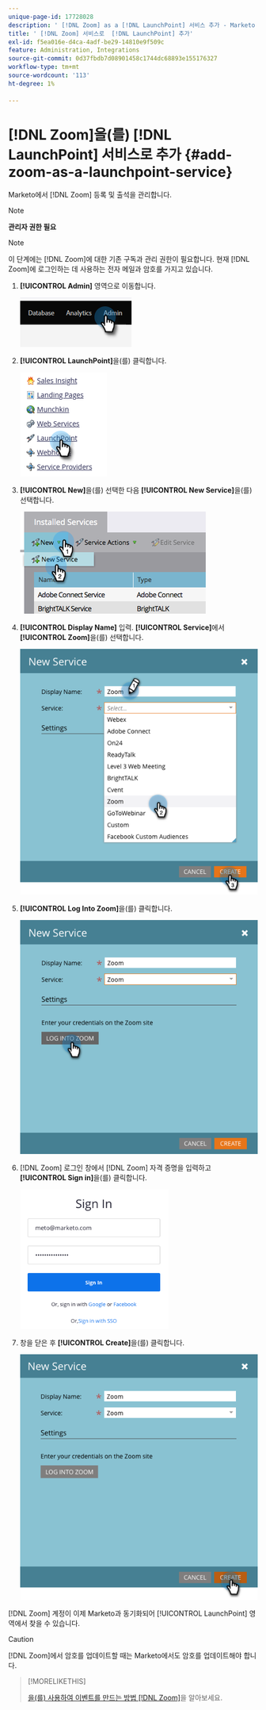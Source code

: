 ```yaml
---
unique-page-id: 17728028
description: ' [!DNL Zoom] as a [!DNL LaunchPoint] 서비스 추가 - Marketo 문서 - 제품 설명서'
title: ' [!DNL Zoom] 서비스로  [!DNL LaunchPoint] 추가'
exl-id: f5ea016e-d4ca-4adf-be29-14810e9f509c
feature: Administration, Integrations
source-git-commit: 0d37fbdb7d08901458c1744dc68893e155176327
workflow-type: tm+mt
source-wordcount: '113'
ht-degree: 1%

---
```


# [!DNL Zoom]을(를) [!DNL LaunchPoint] 서비스로 추가 {#add-zoom-as-a-launchpoint-service}

Marketo에서 [!DNL Zoom] 등록 및 출석을 관리합니다.

>[!NOTE]
>
>**관리자 권한 필요**

>[!NOTE]
>
>이 단계에는 [!DNL Zoom]에 대한 기존 구독과 관리 권한이 필요합니다. 현재 [!DNL Zoom]에 로그인하는 데 사용하는 전자 메일과 암호를 가지고 있습니다.

1. **[!UICONTROL Admin]** 영역으로 이동합니다.

   ![](assets/add-zoom-as-a-launchpoint-service-1.png)

1. **[!UICONTROL LaunchPoint]**&#x200B;을(를) 클릭합니다.

   ![](assets/add-zoom-as-a-launchpoint-service-2.png)

1. **[!UICONTROL New]**&#x200B;을(를) 선택한 다음 **[!UICONTROL New Service]**&#x200B;을(를) 선택합니다.

   ![](assets/add-zoom-as-a-launchpoint-service-3.png)

1. **[!UICONTROL Display Name]** 입력. **[!UICONTROL Service]**&#x200B;에서 **[!UICONTROL Zoom]**&#x200B;을(를) 선택합니다.

   ![](assets/add-zoom-as-a-launchpoint-service-4.png)

1. **[!UICONTROL Log Into Zoom]**&#x200B;을(를) 클릭합니다.

   ![](assets/add-zoom-as-a-launchpoint-service-5.png)

1. [!DNL Zoom] 로그인 창에서 [!DNL Zoom] 자격 증명을 입력하고 **[!UICONTROL Sign in]**&#x200B;을(를) 클릭합니다.

   ![](assets/add-zoom-as-a-launchpoint-service-6.png)

1. 창을 닫은 후 **[!UICONTROL Create]**&#x200B;을(를) 클릭합니다.

   ![](assets/add-zoom-as-a-launchpoint-service-7.png)

[!DNL Zoom] 계정이 이제 Marketo과 동기화되어 [!UICONTROL LaunchPoint] 영역에서 찾을 수 있습니다.

>[!CAUTION]
>
>[!DNL Zoom]에서 암호를 업데이트할 때는 Marketo에서도 암호를 업데이트해야 합니다.

>[!MORELIKETHIS]
>
>[을(를) 사용하여 이벤트를 만드는 방법 [!DNL Zoom]](/help/marketo/product-docs/demand-generation/events/create-an-event/create-an-event-with-zoom.md)을 알아보세요.
